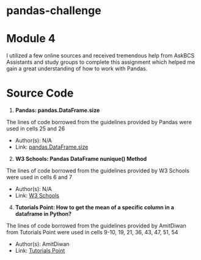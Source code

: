 # pandas-challenge

# Module 4

I utilized a few online sources and received tremendous help from AskBCS Assistants and study groups to complete this assignment which helped me gain a great understanding of how to work with Pandas.

# Source Code

1. **Pandas: pandas.DataFrame.size**
   
The lines of code borrowed from the guidelines provided by Pandas were used in cells 25 and 26
   - Author(s): N/A
   - Link: [pandas.DataFrame.size](https://pandas.pydata.org/docs/reference/api/pandas.DataFrame.size.html)

2. **W3 Schools: Pandas DataFrame nunique() Method**
   
The lines of code borrowed from the guidelines provided by W3 Schools were used in cells 6 and 7
   - Author(s): N/A
   - Link: [W3 Schools](https://www.w3schools.com/python/pandas/ref_df_nunique.asp#:~:text=The%20nunique()%20method%20returns,unique%20values%20for%20each%20row.)

4. **Tutorials Point: How to get the mean of a specific column in a dataframe in Python?**
   
The lines of code borrowed from the guidelines provided by AmitDiwan from Tutorials Point were used in cells 9-10, 19, 21, 36, 43, 47, 51, 54
   - Author(s): AmitDiwan
   - Link: [Tutorials Point](https://www.tutorialspoint.com/how-to-get-the-mean-of-a-specific-column-in-a-dataframe-in-python)
